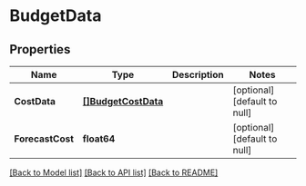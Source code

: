 # BudgetData

## Properties
Name | Type | Description | Notes
------------ | ------------- | ------------- | -------------
**CostData** | [**[]BudgetCostData**](BudgetCostData.md) |  | [optional] [default to null]
**ForecastCost** | **float64** |  | [optional] [default to null]

[[Back to Model list]](../README.md#documentation-for-models) [[Back to API list]](../README.md#documentation-for-api-endpoints) [[Back to README]](../README.md)

